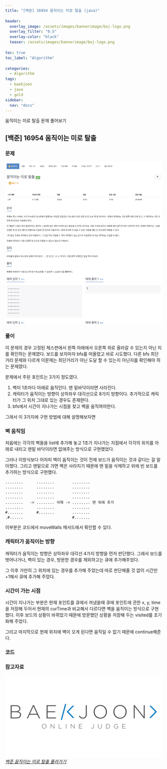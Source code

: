 ```yaml
---
title: "[백준] 16954 움직이는 미로 탈출 (java)"

header:
  overlay_image: /assets/images/bannerimage/boj-logo.png
  overlay_filter: "0.5"
  overlay-color: "black"
  teaser: /assets/images/bannerimage/boj-logo.png

toc: true
toc_label: "Algorithm"

categories:
  - Algorithm
tags:
  - baekjoon
  - java
  - gold
sidebar:
  nav: "docs"
---
```


움직이는 미로 탈출 문제 풀어보기

## [백준] 16954 움직이는 미로 탈출

### 문제

![문제](../../assets/images/algorithm/baekjoon/gold/BOJ16954/problem.png)

### 풀이

이 문제의 경우 고정된 체스판에서 왼쪽 아래에서 오른쪽 위로 올라갈 수 있는지 아닌 지를 확인하는 문제였다.
보드를 보자마자 bfs를 떠올렸고 바로 시도했다.
다른 bfs 최단거리 문제와 다르게 이문제는 최단거리가 아닌 도달 할 수 있는지 아닌지를 확인해야 하는 문제였다.

문제에서 주된 포인트는 3가지 정도였다.

1. 벽이 1초마다 아래로 움직인다. 맨 밑바닥이라면 사라진다.
2. 캐릭터가 움직이는 방향이 상하좌우 대각선으로 8가지 방향이다. 추가적으로 캐릭터가 그 위치 그대로 있는 경우도 존재한다.
3. bfs에서 시간이 지나가는 시점을 찾고 벽을 움직여야한다.

그래서 이 3가지에 구현 방법에 대해 설명해보자면

### 벽 움직임

처음에는 각각의 벽들을 list에 추가해 놓고 1초가 지나가는 지점에서 각각의 위치를 아래로 내리고 맨밑 바닥이라면 없애주는 방식으로 구현했었다.

그러나 이방식보다 어차피 벽이 움직이는 것이 전체 보드가 움직이는 것과 같다는 걸 알아챘다. 그리고 맨밑으로 가면 벽은 사라지기 때문에 맨 밑을 삭제하고 위에 빈 보드를 추가하는 방식으로 구현했다.

```text
........      ........        ........
........      ........        ........
........      ........        ........
........      ........        ........
........   -> ........ 삭제 -> ........ 맨 위에 추가
........      ........        ........
#.......      #.......        ........
.#......                      #.......
```

이부분은 코드에서 moveWalls 메서드에서 확인할 수 있다.

### 캐릭터가 움직이는 방향

캐릭터가 움직이는 방향은 상하좌우 대각선 4가지 방향을 먼저 판단했다. 그래서 보드를 벗어나거나, 벽이 있는 경우, 방문한 경우를 제외하고는 큐에 추가해주었다.

그 이후 가만히 그 위치에 있는 경우를 추가해 주었는데 따로 판단해줄 것 없이 시간만 +1해서 큐에 추가해 주었다.

### 시간이 가는 시점

시간이 지나가는 부분은 현재 포인트를 큐에서 꺼냈을때 큐에 포인트에 관한 x, y, time을 저장해 두어서 현재의 curTime과 비교해서 다르다면 벽을 움직이는 방식으로 구현했다. 이후 보드의 상황이 바뀌었기 때문에 방문했던 상황을 저장해 두는 visited를 초기화해 주었다.

그리고 마지막으로 현재 위치에 벽이 오게 된다면 움직일 수 없기 때문에 continue해준다.

### 코드

<script src="https://emgithub.com/embed-v2.js?target=https%3A%2F%2Fgithub.com%2Fkoreaygj%2FAlgorithm_study%2Fblob%2Fmain%2FJava%2Fbaekjoon%2Fgold%2FBOJ16954%2FMain.java&style=androidstudio&type=code&showBorder=on&showLineNumbers=on&showFileMeta=on&showFullPath=on&showCopy=on"></script>

### 참고자료

[![백준 문제 링크](/assets/images/bannerimage/boj-logo.png)_백준 움직이는 미로 탈출 풀러가기_](https://www.acmicpc.net/problem/16954)
